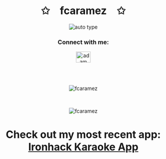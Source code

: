<p align="center">
    <h1 align="center">✩&emsp;fcaramez&emsp;✩</h1>
</p>
<p align="center">
    <img alt="auto type" src="https://readme-typing-svg.herokuapp.com/?lines=Fullstack+Developer&font=Fira%20Code&color=%23D62F79&center=true&width=280&height=50">
</p>

<h3 align="center">Connect with me:</h3>
<p align="center">
  <a href="https://www.linkedin.com/in/fcaramez" target="_blank"><img align="center"
      src="https://raw.githubusercontent.com/rahuldkjain/github-profile-readme-generator/master/src/images/icons/Social/linked-in-alt.svg"
      alt="adam pithewan" height="30" width="40" /></a> 
</p>
<br>
<br>

<p align="center" ><img align="center"
    src="https://github-readme-stats.vercel.app/api/top-langs?username=fcaramez&show_icons=true&locale=en&bg_color=0d1117&text_color=ffffff&layout=compact"
    alt="fcaramez" 
    bg_color=#808080/></p>
<br>
<p align="center" ><img align="center"
    src="https://www.codewars.com/users/fcaramez/badges/large"
    alt="fcaramez" 
    bg_color=#808080/></p>

<h1 align="center"> Check out my most recent app:  <a href="https://ih-karaoke-app.web.app/" target="_blank" rel="noreferrer" >Ironhack Karaoke App</a> </h1>
